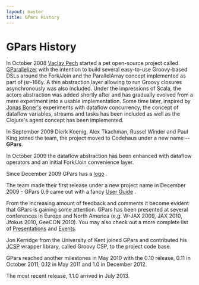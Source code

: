 ```yaml
---
layout: master
title: GPars History
---
```


# GPars History

In October 2008 [Vaclav Pech](http://www.vaclavpech.eu/index.html) started a
pet open-source project called
[GParallelizer](http://code.google.com/p/gparallelizer/) with the intention to
build several easy-to-use Groovy-based DSLs around the Fork/Join and the
ParallelArray concept implemented as part of jsr-166y. A thin abstraction
layer allowing to run Groovy closures asynchronously was also included. Under
the impressions of Scala, the actors abstraction was added shortly after and
has gradually evolved from a mere experiment into a usable implementation.
Some time later, inspired by [Jonas Boner's](http://jonasboner.com/)
experiments with dataflow concurrency, the concept of dataflow variables,
streams and tasks has been included as well as the Clojure's agent concept has
been implemented.

In September 2009 Dierk Koenig, Alex Tkachman, Russel Winder and Paul King
joined the team, the project moved to Codehaus under a new name -- **GPars**.

In October 2009 the dataflow abstraction has been enhanced with dataflow
operators and an initial Fork/Join convenience layer.

Since December 2009 GPars has a [logo](GPars_Logo.html) .

The team made their first release under a new project name in December 2009 -
GPars 0.9 came out with a fancy [User
Guide](http://www.gpars.org/guide/index.html) .

From the increasing amount of feedback and comments it become evident that
GPars is gaining some attention. GPars has been presented at several
conferences in Europe and North America (e.g. W-JAX 2009, JAX 2010, Jfokus
2010, GeeCON 2010). You may also check out a more complete list of
[Presentations](Presentations) and [Events](Events.html).

Jon Kerridge from the University of Kent joined GPars and contributed his
[JCSP](http://www.cs.kent.ac.uk/projects/ofa/jcsp/) wrapper library, called
Groovy CSP, to the project code base.

GPars reached another milestones in May 2010 with the 0.10 release, 0.11 in
October 2011, 0.12 in May 2011 and 1.0 in December 2012.

The most recent release, 1.1.0 arrived in July 2013.
